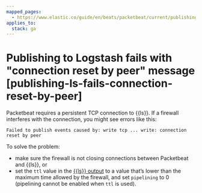 ```yaml
---
mapped_pages:
  - https://www.elastic.co/guide/en/beats/packetbeat/current/publishing-ls-fails-connection-reset-by-peer.html
applies_to:
  stack: ga
---
```


# Publishing to Logstash fails with "connection reset by peer" message [publishing-ls-fails-connection-reset-by-peer]

Packetbeat requires a persistent TCP connection to {{ls}}. If a firewall interferes with the connection, you might see errors like this:

```shell
Failed to publish events caused by: write tcp ... write: connection reset by peer
```

To solve the problem:

* make sure the firewall is not closing connections between Packetbeat and {{ls}}, or
* set the `ttl` value in the [{{ls}} output](/reference/packetbeat/logstash-output.md) to a value that’s lower than the maximum time allowed by the firewall, and set `pipelining` to 0 (pipelining cannot be enabled when `ttl` is used).

